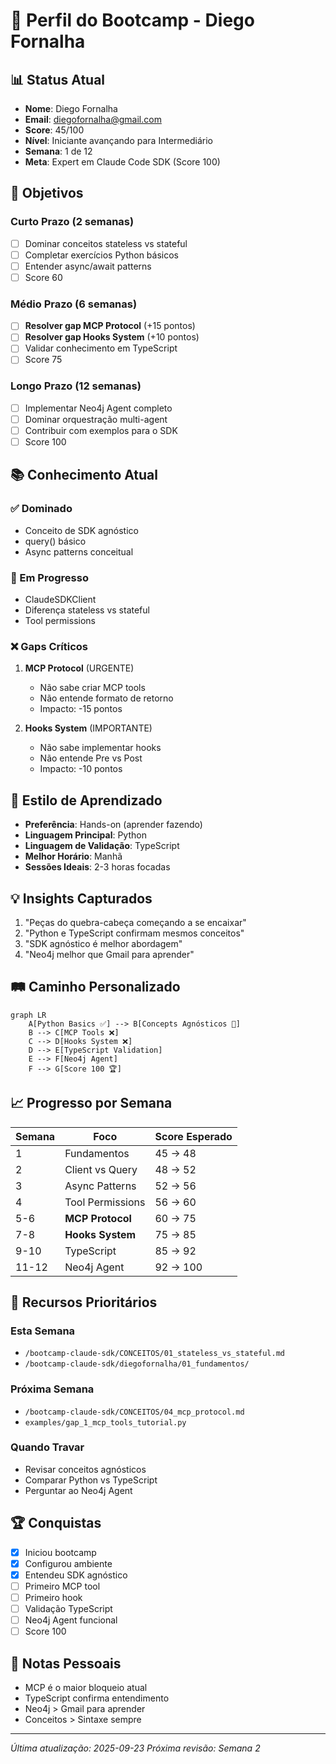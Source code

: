 # 👤 Perfil do Bootcamp - Diego Fornalha

## 📊 Status Atual

- **Nome**: Diego Fornalha
- **Email**: diegofornalha@gmail.com
- **Score**: 45/100
- **Nível**: Iniciante avançando para Intermediário
- **Semana**: 1 de 12
- **Meta**: Expert em Claude Code SDK (Score 100)

## 🎯 Objetivos

### Curto Prazo (2 semanas)
- [ ] Dominar conceitos stateless vs stateful
- [ ] Completar exercícios Python básicos
- [ ] Entender async/await patterns
- [ ] Score 60

### Médio Prazo (6 semanas)
- [ ] **Resolver gap MCP Protocol** (+15 pontos)
- [ ] **Resolver gap Hooks System** (+10 pontos)
- [ ] Validar conhecimento em TypeScript
- [ ] Score 75

### Longo Prazo (12 semanas)
- [ ] Implementar Neo4j Agent completo
- [ ] Dominar orquestração multi-agent
- [ ] Contribuir com exemplos para o SDK
- [ ] Score 100

## 📚 Conhecimento Atual

### ✅ Dominado
- Conceito de SDK agnóstico
- query() básico
- Async patterns conceitual

### 🔄 Em Progresso
- ClaudeSDKClient
- Diferença stateless vs stateful
- Tool permissions

### ❌ Gaps Críticos
1. **MCP Protocol** (URGENTE)
   - Não sabe criar MCP tools
   - Não entende formato de retorno
   - Impacto: -15 pontos

2. **Hooks System** (IMPORTANTE)
   - Não sabe implementar hooks
   - Não entende Pre vs Post
   - Impacto: -10 pontos

## 🧠 Estilo de Aprendizado

- **Preferência**: Hands-on (aprender fazendo)
- **Linguagem Principal**: Python
- **Linguagem de Validação**: TypeScript
- **Melhor Horário**: Manhã
- **Sessões Ideais**: 2-3 horas focadas

## 💡 Insights Capturados

1. "Peças do quebra-cabeça começando a se encaixar"
2. "Python e TypeScript confirmam mesmos conceitos"
3. "SDK agnóstico é melhor abordagem"
4. "Neo4j melhor que Gmail para aprender"

## 🛤️ Caminho Personalizado

```mermaid
graph LR
    A[Python Basics ✅] --> B[Concepts Agnósticos 🔄]
    B --> C[MCP Tools ❌]
    C --> D[Hooks System ❌]
    D --> E[TypeScript Validation]
    E --> F[Neo4j Agent]
    F --> G[Score 100 🏆]
```

## 📈 Progresso por Semana

| Semana | Foco | Score Esperado |
|--------|------|----------------|
| 1 | Fundamentos | 45 → 48 |
| 2 | Client vs Query | 48 → 52 |
| 3 | Async Patterns | 52 → 56 |
| 4 | Tool Permissions | 56 → 60 |
| 5-6 | **MCP Protocol** | 60 → 75 |
| 7-8 | **Hooks System** | 75 → 85 |
| 9-10 | TypeScript | 85 → 92 |
| 11-12 | Neo4j Agent | 92 → 100 |

## 🔗 Recursos Prioritários

### Esta Semana
- `/bootcamp-claude-sdk/CONCEITOS/01_stateless_vs_stateful.md`
- `/bootcamp-claude-sdk/diegofornalha/01_fundamentos/`

### Próxima Semana
- `/bootcamp-claude-sdk/CONCEITOS/04_mcp_protocol.md`
- `examples/gap_1_mcp_tools_tutorial.py`

### Quando Travar
- Revisar conceitos agnósticos
- Comparar Python vs TypeScript
- Perguntar ao Neo4j Agent

## 🏆 Conquistas

- [x] Iniciou bootcamp
- [x] Configurou ambiente
- [x] Entendeu SDK agnóstico
- [ ] Primeiro MCP tool
- [ ] Primeiro hook
- [ ] Validação TypeScript
- [ ] Neo4j Agent funcional
- [ ] Score 100

## 📝 Notas Pessoais

- MCP é o maior bloqueio atual
- TypeScript confirma entendimento
- Neo4j > Gmail para aprender
- Conceitos > Sintaxe sempre

---

*Última atualização: 2025-09-23*
*Próxima revisão: Semana 2*